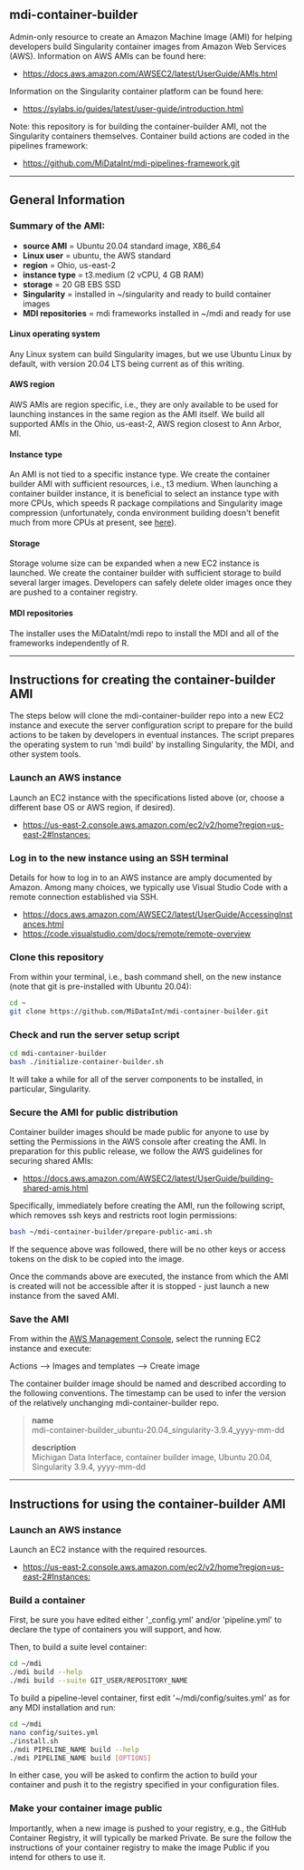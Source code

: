## mdi-container-builder

Admin-only resource to create an Amazon Machine Image (AMI) for helping 
developers build Singularity container images from Amazon Web Services (AWS).
Information on AWS AMIs can be found here:  

- <https://docs.aws.amazon.com/AWSEC2/latest/UserGuide/AMIs.html>

Information on the Singularity container platform can be found here:

- <https://sylabs.io/guides/latest/user-guide/introduction.html>

Note: this repository is for building the container-builder AMI,
not the Singularity containers themselves. Container build actions 
are coded in the pipelines framework:

- <https://github.com/MiDataInt/mdi-pipelines-framework.git>

---
## General Information

### Summary of the AMI:

- **source AMI** = Ubuntu 20.04 standard image, X86_64
- **Linux user** = ubuntu, the AWS standard
- **region** = Ohio, us-east-2
- **instance type** = t3.medium (2 vCPU, 4 GB RAM)
- **storage** = 20 GB EBS SSD
- **Singularity** = installed in ~/singularity and ready to build container images
- **MDI repositories** = mdi frameworks installed in ~/mdi and ready for use

#### Linux operating system

Any Linux system can build Singularity images, but we use Ubuntu Linux
by default, with version 20.04 LTS being current as of this writing.

#### AWS region

AWS AMIs are region specific, i.e., they are only available to be used
for launching instances in the same region as the AMI itself. We build all 
supported AMIs in the Ohio, us-east-2, AWS region closest to Ann Arbor, MI.

#### Instance type

An AMI is not tied to a specific instance type. We create the 
container builder AMI with sufficient resources, i.e., t3 medium.
When launching a container builder instance, it is beneficial to 
select an instance type with more CPUs, which speeds R package
compilations and Singularity image compression (unfortunately, 
conda environment building doesn't benefit much from more CPUs at present, 
see [here](https://www.anaconda.com/blog/how-we-made-conda-faster-4-7)).

#### Storage

Storage volume size can be expanded when a new EC2 instance is launched.
We create the container builder with sufficient storage to build
several larger images. Developers can safely delete older images once 
they are pushed to a container registry.

#### MDI repositories

The installer uses the MiDataInt/mdi repo to install the MDI and all
of the frameworks independently of R.

---
## Instructions for creating the container-builder AMI

The steps below will clone the mdi-container-builder repo into a new EC2 
instance and execute the server configuration script to prepare for 
the build actions to be taken by developers in eventual instances.
The script prepares the operating system to run 'mdi build' by
installing Singularity, the MDI, and other system tools. 

### Launch an AWS instance

Launch an EC2 instance with the specifications listed above (or, choose
a different base OS or AWS region, if desired).

- <https://us-east-2.console.aws.amazon.com/ec2/v2/home?region=us-east-2#Instances:>

### Log in to the new instance using an SSH terminal

Details for how to log in to an AWS instance are amply documented by Amazon.
Among many choices, we typically use Visual Studio Code with a remote connection 
established via SSH.

- <https://docs.aws.amazon.com/AWSEC2/latest/UserGuide/AccessingInstances.html>
- <https://code.visualstudio.com/docs/remote/remote-overview>

### Clone this repository

From within your terminal, i.e., bash command shell, on the new instance 
(note that git is pre-installed with Ubuntu 20.04):

```bash
cd ~
git clone https://github.com/MiDataInt/mdi-container-builder.git
```

### Check and run the server setup script

```bash
cd mdi-container-builder
bash ./initialize-container-builder.sh
```

It will take a while for all of the server components 
to be installed, in particular, Singularity.

### Secure the AMI for public distribution

Container builder images should be made public for anyone to use by
setting the Permissions in the AWS console after creating the AMI. 
In preparation for this public release, we follow the AWS guidelines
for securing shared AMIs:

- <https://docs.aws.amazon.com/AWSEC2/latest/UserGuide/building-shared-amis.html>

Specifically, immediately before creating the AMI, run the following script, 
which removes ssh keys and restricts root login permissions:

```bash
bash ~/mdi-container-builder/prepare-public-ami.sh
```

If the sequence above was followed, there will be no other keys or access 
tokens on the disk to be copied into the image.

Once the commands above are executed, the 
instance from which the AMI is created will not be accessible
after it is stopped - just launch a new instance from the saved AMI.

### Save the AMI

From within the [AWS Management Console](https://aws.amazon.com/console/), 
select the running EC2 instance and execute:

Actions --> Images and templates --> Create image

The container builder image should be named and described according to the following conventions. The timestamp can be used to infer the version of the 
relatively unchanging mdi-container-builder repo.

>**name**  
>mdi-container-builder_ubuntu-20.04_singularity-3.9.4_yyyy-mm-dd
>
>**description**  
>Michigan Data Interface, container builder image, Ubuntu 20.04, Singularity 3.9.4, yyyy-mm-dd

---
## Instructions for using the container-builder AMI

### Launch an AWS instance

Launch an EC2 instance with the required resources.

- <https://us-east-2.console.aws.amazon.com/ec2/v2/home?region=us-east-2#Instances:>

### Build a container

First, be sure you have edited either '_config.yml' and/or 'pipeline.yml'
to declare the type of containers you will support, and how.

Then, to build a suite level container:

```bash
cd ~/mdi
./mdi build --help
./mdi build --suite GIT_USER/REPOSITORY_NAME
```

To build a pipeline-level container, first edit '~/mdi/config/suites.yml' as for
any MDI installation and run:

```bash
cd ~/mdi
nano config/suites.yml
./install.sh
./mdi PIPELINE_NAME build --help
./mdi PIPELINE_NAME build [OPTIONS]
```

In either case, you will be asked to confirm the action to build your container 
and push it to the registry specified in your configuration files.

### Make your container image public

Importantly, when a new image is pushed to your registry, e.g.,
the GitHub Container Registry, it will typically be marked Private.
Be sure the follow the instructions of your container registry
to make the image Public if you intend for others to use it.
